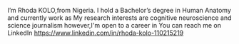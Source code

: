  I’m Rhoda KOLO,from Nigeria. I hold a Bachelor’s degree in Human Anatomy and currently work as 
My research interests are cognitive neuroscience and science journalism however,I'm open to a career in 
You can reach me on LinkedIn https://www.linkedin.com/in/rhoda-kolo-110215219
